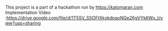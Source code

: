 This project is a part of a hackathon run by https://katomaran.com 
Implementation Video :https://drive.google.com/file/d/1T5SV_SSOFtXkxkdpaoNQe26gVYk6Wx_t/view?usp=sharing
